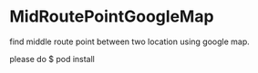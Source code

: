 # MidRoutePointGoogleMap
find middle route point between two location using google map.


please do $ pod install
